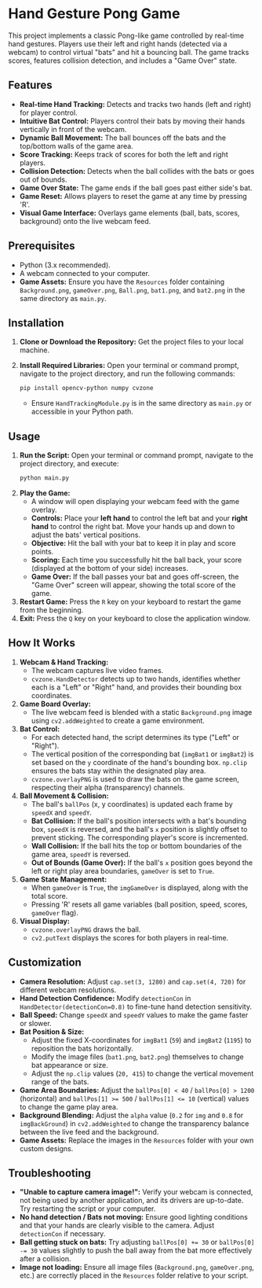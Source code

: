 # Hand Gesture Pong Game

This project implements a classic Pong-like game controlled by real-time hand gestures. Players use their left and right hands (detected via a webcam) to control virtual "bats" and hit a bouncing ball. The game tracks scores, features collision detection, and includes a "Game Over" state.

## Features

* **Real-time Hand Tracking:** Detects and tracks two hands (left and right) for player control.
* **Intuitive Bat Control:** Players control their bats by moving their hands vertically in front of the webcam.
* **Dynamic Ball Movement:** The ball bounces off the bats and the top/bottom walls of the game area.
* **Score Tracking:** Keeps track of scores for both the left and right players.
* **Collision Detection:** Detects when the ball collides with the bats or goes out of bounds.
* **Game Over State:** The game ends if the ball goes past either side's bat.
* **Game Reset:** Allows players to reset the game at any time by pressing 'R'.
* **Visual Game Interface:** Overlays game elements (ball, bats, scores, background) onto the live webcam feed.

## Prerequisites

* Python (3.x recommended).
* A webcam connected to your computer.
* **Game Assets:** Ensure you have the `Resources` folder containing `Background.png`, `gameOver.png`, `Ball.png`, `bat1.png`, and `bat2.png` in the same directory as `main.py`.

## Installation

1.  **Clone or Download the Repository:**
    Get the project files to your local machine.

2.  **Install Required Libraries:**
    Open your terminal or command prompt, navigate to the project directory, and run the following commands:
    ```bash
    pip install opencv-python numpy cvzone
    ```
    * Ensure `HandTrackingModule.py` is in the same directory as `main.py` or accessible in your Python path.

## Usage

1.  **Run the Script:**
    Open your terminal or command prompt, navigate to the project directory, and execute:
    ```bash
    python main.py
    ```
2.  **Play the Game:**
    * A window will open displaying your webcam feed with the game overlay.
    * **Controls:** Place your **left hand** to control the left bat and your **right hand** to control the right bat. Move your hands up and down to adjust the bats' vertical positions.
    * **Objective:** Hit the ball with your bat to keep it in play and score points.
    * **Scoring:** Each time you successfully hit the ball back, your score (displayed at the bottom of your side) increases.
    * **Game Over:** If the ball passes your bat and goes off-screen, the "Game Over" screen will appear, showing the total score of the game.
3.  **Restart Game:** Press the `R` key on your keyboard to restart the game from the beginning.
4.  **Exit:** Press the `Q` key on your keyboard to close the application window.

## How It Works

1.  **Webcam & Hand Tracking:**
    * The webcam captures live video frames.
    * `cvzone.HandDetector` detects up to two hands, identifies whether each is a "Left" or "Right" hand, and provides their bounding box coordinates.
2.  **Game Board Overlay:**
    * The live webcam feed is blended with a static `Background.png` image using `cv2.addWeighted` to create a game environment.
3.  **Bat Control:**
    * For each detected hand, the script determines its type ("Left" or "Right").
    * The vertical position of the corresponding bat (`imgBat1` or `imgBat2`) is set based on the `y` coordinate of the hand's bounding box. `np.clip` ensures the bats stay within the designated play area.
    * `cvzone.overlayPNG` is used to draw the bats on the game screen, respecting their alpha (transparency) channels.
4.  **Ball Movement & Collision:**
    * The ball's `ballPos` (x, y coordinates) is updated each frame by `speedX` and `speedY`.
    * **Bat Collision:** If the ball's position intersects with a bat's bounding box, `speedX` is reversed, and the ball's `x` position is slightly offset to prevent sticking. The corresponding player's score is incremented.
    * **Wall Collision:** If the ball hits the top or bottom boundaries of the game area, `speedY` is reversed.
    * **Out of Bounds (Game Over):** If the ball's `x` position goes beyond the left or right play area boundaries, `gameOver` is set to `True`.
5.  **Game State Management:**
    * When `gameOver` is `True`, the `imgGameOver` is displayed, along with the total score.
    * Pressing 'R' resets all game variables (ball position, speed, scores, `gameOver` flag).
6.  **Visual Display:**
    * `cvzone.overlayPNG` draws the ball.
    * `cv2.putText` displays the scores for both players in real-time.

## Customization

* **Camera Resolution:** Adjust `cap.set(3, 1280)` and `cap.set(4, 720)` for different webcam resolutions.
* **Hand Detection Confidence:** Modify `detectionCon` in `HandDetector(detectionCon=0.8)` to fine-tune hand detection sensitivity.
* **Ball Speed:** Change `speedX` and `speedY` values to make the game faster or slower.
* **Bat Position & Size:**
    * Adjust the fixed X-coordinates for `imgBat1` (`59`) and `imgBat2` (`1195`) to reposition the bats horizontally.
    * Modify the image files (`bat1.png`, `bat2.png`) themselves to change bat appearance or size.
    * Adjust the `np.clip` values (`20, 415`) to change the vertical movement range of the bats.
* **Game Area Boundaries:** Adjust the `ballPos[0] < 40` / `ballPos[0] > 1200` (horizontal) and `ballPos[1] >= 500` / `ballPos[1] <= 10` (vertical) values to change the game play area.
* **Background Blending:** Adjust the `alpha` value (`0.2` for `img` and `0.8` for `imgBackGround`) in `cv2.addWeighted` to change the transparency balance between the live feed and the background.
* **Game Assets:** Replace the images in the `Resources` folder with your own custom designs.

## Troubleshooting

* **"Unable to capture camera image!":** Verify your webcam is connected, not being used by another application, and its drivers are up-to-date. Try restarting the script or your computer.
* **No hand detection / Bats not moving:** Ensure good lighting conditions and that your hands are clearly visible to the camera. Adjust `detectionCon` if necessary.
* **Ball getting stuck on bats:** Try adjusting `ballPos[0] += 30` or `ballPos[0] -= 30` values slightly to push the ball away from the bat more effectively after a collision.
* **Image not loading:** Ensure all image files (`Background.png`, `gameOver.png`, etc.) are correctly placed in the `Resources` folder relative to your script.
